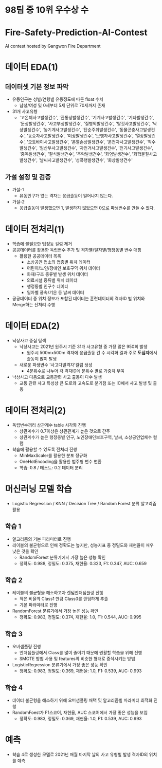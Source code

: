 # 98팀 중 10위 우수상 수

# Fire-Safety-Prediction-AI-Contest
AI contest hosted by Gangwon Fire Department


# 데이터 EDA(1)
## 데이터셋 기본 정보 파악
- 유동인구는 성별/연령별 유동정도에 따른 float 수치
  - 남성/여성 및 0세부터 5세 단위로 70세까지 존재
- 31개 사고유형
  - '고온체사고발생건수', '관통상발생건수', '기계사고발생건수',
       '기타발생건수', '둔상발생건수', '사고부상발생건수', '질병외발생건수', '탈것사고발생건수', '낙상발생건수',
       '농기계사고발생건수', '단순주취발생건수', '동물곤충사고발생건수', '동승자사고발생건수', '미상발생건수',
       '보행자사고발생건수', '열상발생건수', '오토바이사고발생건수', '온열손상발생건수', '운전자사고발생건수', '익수발생건수',
       '임산부사고발생건수', '자전거사고발생건수', '전기사고발생건수', '중독발생건수', '질식발생건수', '추락발생건수',
       '화염발생건수', '화학물질사고발생건수', '날씨사고발생건수', '성폭행발생건수', '화상발생건수'


## 가설 설정 및 검증
- 가설-1
  - 유동인구가 없는 격자는 응급출동이 일어나지 않는다.
- 가설-2
  -  응급출동이 발생했으면 1, 발생하지 않았으면 0으로 파생변수를 만들 수 있다.


# 데이터 전처리(1)
- 학습에 불필요한 법정동 컬럼 제거
- 공공데이터를 활용한 독립변수 추가 및 격자별/일자별/행정동별 변수 매핑
  - 활용한 공공데이터 목록
    - 소상공인 업소의 업종별 위치 데이터
    - 어린이/노인/장애인 보호구역 위치 데이터
    - 화재/구조 종류별 발생 위치 데이터
    - 의료시설 종류별 위치 데이터
    - 행정동별 인구수 데이터
    - 일자별 풍속/기온 등 날씨 데이터
- 공공데이터 중 위치 정보가 포함된 데이터는 훈련데이터의 격자ID 별 위치와 Merge하는 전처리 수행


# 데이터 EDA(2)
- 낙상사고 중심 탐색
  - 낙상사고는 2021년 원주시 기준 31개 사고유형 중 가장 많은 950회 발생
    - 원주시 500mx500m 격자에 응급출동 건 수 시각화 결과 주로 **도심지**에서 출동이 많이 발생
  - 새로운 파생변수 '사고다발격자'컬럼 생성
    - 4분위수로 나누어 각 격자ID에 분위수 별로 가중치 부여
- 낙상사고 다음으로 교통관련 사고 출동이 다수 발생
  - 교통 관련 사고 특성상 큰 도로와 고속도로 분기점 또는 IC에서 사고 발생 및 출동


# 데이터 전처리(2)
- 독립변수끼리 상관계수 table 시각화 진행
  - 상관계수가 0.7이상은 상관관계가 높은 것으로 간주
  - 상관계수가 높은 행정동별 인구, 노인장애인보호구역, 날씨, 소상공인업체수 컬럼 
- 학습에 활용할 수 있도록 전처리 진행
  - MinMaxScaler를 활용한 분포 정규화
  - OneHotEncoding을 활용한 범주형 변수 변환
  - 학습: 0.8 / 테스트: 0.2 데이터 분리

# 머신러닝 모델 학습
- Logistic Regression / KNN / Decision Tree / Random Forest 분류 알고리즘 활용

## 학습 1
- 알고리즘의 기본 파라미터로 진행
- 레이블의 불균형으로 인해 정확도는 높지만, 성능지표 중 정밀도와 재현율이 매우 낮은 것을 확인
  - RandomForest 분류기에서 가장 높은 성능 확인
  - 정확도: 0.988, 정밀도: 0.375, 재현율: 0.323, F1: 0.347, AUC: 0.659

## 학습 2
- 레이블의 불균형을 해소하고자 랜덤언더샘플링 진행
  - 적은 비율의 Class1 만큼 Class0를 랜덤하게 추출
  - 기본 파라미터로 진행
- RandomForest 분류기에서 가장 높은 성능 확인
  - 정확도: 0.983, 정밀도: 0.374, 재현율: 1.0, F1: 0.544, AUC: 0.995

## 학습 3
- 오버샘플링 진행
  - 언더샘플링에서 Class를 많이 줄이기 때문에 원활할 학습을 위해 진행
  - SMOTE 방법 사용 및 features의 비슷한 형태로 증식시키는 방법
- LogisticRegression 분류기에서 가장 좋은 성능 확인
  - 정확도: 0.983, 정밀도: 0.369, 재현율: 1.0, F1: 0.539, AUC: 0.993
  
## 학습 4
- 데이터 불균형을 해소하기 위해 오버샘플링 채택 및 알고리즘별 파라미터 최적화 진행
- RandomFoest가 F1스코어, 재현율, AUC 스코어에서 가장 좋은 성능을 보임
  - 정확도: 0.983, 정밀도: 0.369, 재현율: 1.0, F1: 0.539, AUC: 0.993

# 예측
- 학습 4로 생성한 모델로 2021년 매월 마지막 날의 사고 유형별 발생 격자ID의 위치를 예측

